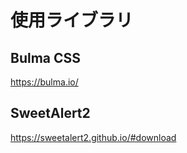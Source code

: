 # 使用ライブラリ

## Bulma CSS

https://bulma.io/

## SweetAlert2

https://sweetalert2.github.io/#download
